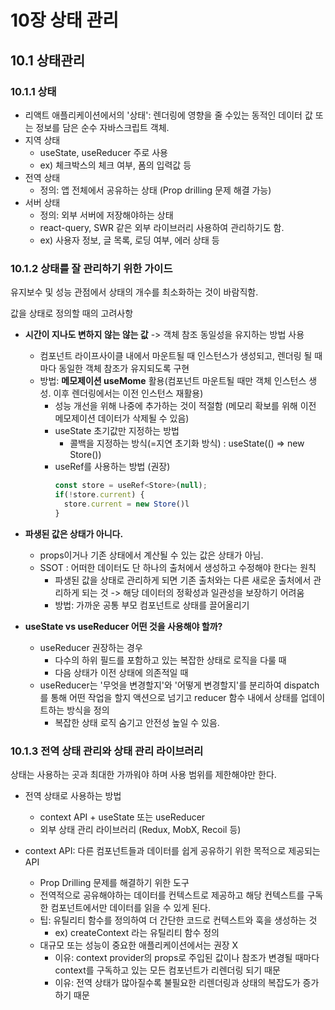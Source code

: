 # 10장 상태 관리
## 10.1 상태관리

### 10.1.1 상태
- 리액트 애플리케이션에서의 '상태': 렌더링에 영향을 줄 수있는 동적인 데이터 값 또는 정보를 담은 순수 자바스크립트 객체.
- 지역 상태
  - useState, useReducer 주로 사용
  - ex) 체크박스의 체크 여부, 폼의 입력값 등
- 전역 상태
  - 정의: 앱 전체에서 공유하는 상태 (Prop drilling 문제 해결 가능)
- 서버 상태
  - 정의: 외부 서버에 저장해야하는 상태
  - react-query, SWR 같은 외부 라이브러리 사용하여 관리하기도 함.
  - ex) 사용자 정보, 글 목록, 로딩 여부, 에러 상태 등

### 10.1.2 상태를 잘 관리하기 위한 가이드
유지보수 및 성능 관점에서 상태의 개수를 최소화하는 것이 바람직함.

값을 상태로 정의할 때의 고려사항
- **시간이 지나도 변하지 않는 않는 값** -> 객체 참조 동일성을 유지하는 방법 사용
  - 컴포넌트 라이프사이클 내에서 마운트될 때 인스턴스가 생성되고, 렌더링 될 때마다 동일한 객체 참조가 유지되도록 구현
  - 방법: **메모제이션 useMome** 활용(컴포넌트 마운트될 때만 객체 인스턴스 생성. 이후 렌더링에서는 이전 인스턴스 재활용)
    - 성능 개선을 위해 나중에 추가하는 것이 적절함  (메모리 확보를 위해 이전 메모제이션 데이터가 삭제될 수 있음)
    - useState 초기값만 지정하는 방법
      - 콜백을 지정하는 방식(=지연 초기화 방식) : useState(() => new Store())
    - useRef를 사용하는 방법 (권장)
      ```jsx
      const store = useRef<Store>(null);
      if(!store.current) {
        store.current = new Store()l
      }
      ```

- **파생된 값은 상태가 아니다.**
  - props이거나 기존 상태에서 계산될 수 있는 값은 상태가 아님.
  - SSOT : 어떠한 데이터도 단 하나의 출처에서 생성하고 수정해야 한다는 원칙
    - 파생된 값을 상태로 관리하게 되면 기존 출처와는 다른 새로운 출처에서 관리하게 되는 것 -> 해당 데이터의 정확성과 일관성을 보장하기 어려움
    - 방법: 가까운 공통 부모 컴포넌트로 상태를 끌어올리기

- **useState vs useReducer 어떤 것을 사용해야 할까?**
  - useReducer 권장하는 경우
    - 다수의 하위 필드를 포함하고 있는 복잡한 상태로 로직을 다룰 때
    - 다음 상태가 이전 상태에 의존적일 때
  - useReducer는 '무엇을 변경할지'와 '어떻게 변경할지'를 분리하여 dispatch를 통해 어떤 작업을 할지 액션으로 넘기고 reducer 함수 내에서 상태를 업데이트하는 방식을 정의
    - 복잡한 상태 로직 숨기고 안전성 높일 수 있음.
   
### 10.1.3 전역 상태 관리와 상태 관리 라이브러리
상태는 사용하는 곳과 최대한 가까워야 하며 사용 범위를 제한해야만 한다.
- 전역 상태로 사용하는 방법
  - context API + useState 또는 useReducer
  - 외부 상태 관리 라이브러리 (Redux, MobX, Recoil 등)

- context API: 다른 컴포넌트들과 데이터를 쉽게 공유하기 위한 목적으로 제공되는 API
  - Prop Drilling 문제를 해결하기 위한 도구
  - 전역적으로 공유해야하는 데이터를 컨텍스트로 제공하고 해당 컨텍스트를 구독한 컴포넌트에서만 데이터를 읽을 수 있게 된다.
  - 팁: 유틸리티 함수를 정의하여 더 간단한 코드로 컨텍스트와 훅을 생성하는 것
    - ex) createContext 라는 유틸리티 함수 정의
  - 대규모 또는 성능이 중요한 애플리케이션에서는 권장 X
     - 이유: context provider의 props로 주입된 값이나 참조가 변경될 때마다 context를 구독하고 있는 모든 컴포넌트가 리렌더링 되기 때문
     - 이유: 전역 상태가 많아질수록 불필요한 리렌더링과 상태의 복잡도가 증가하기 때문 

